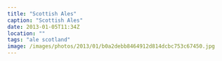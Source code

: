 ```yaml
---
title: "Scottish Ales"
caption: "Scottish Ales"
date: 2013-01-05T11:34Z
location: ""
tags: "ale scotland"
image: /images/photos/2013/01/b0a2debb8464912d814dcbc753c67450.jpg
---
```

